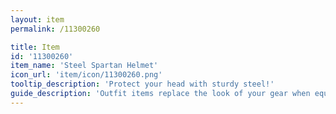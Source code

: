 ```yaml
---
layout: item
permalink: /11300260

title: Item
id: '11300260'
item_name: 'Steel Spartan Helmet'
icon_url: 'item/icon/11300260.png'
tooltip_description: 'Protect your head with sturdy steel!'
guide_description: 'Outfit items replace the look of your gear when equipped.'
---
```

